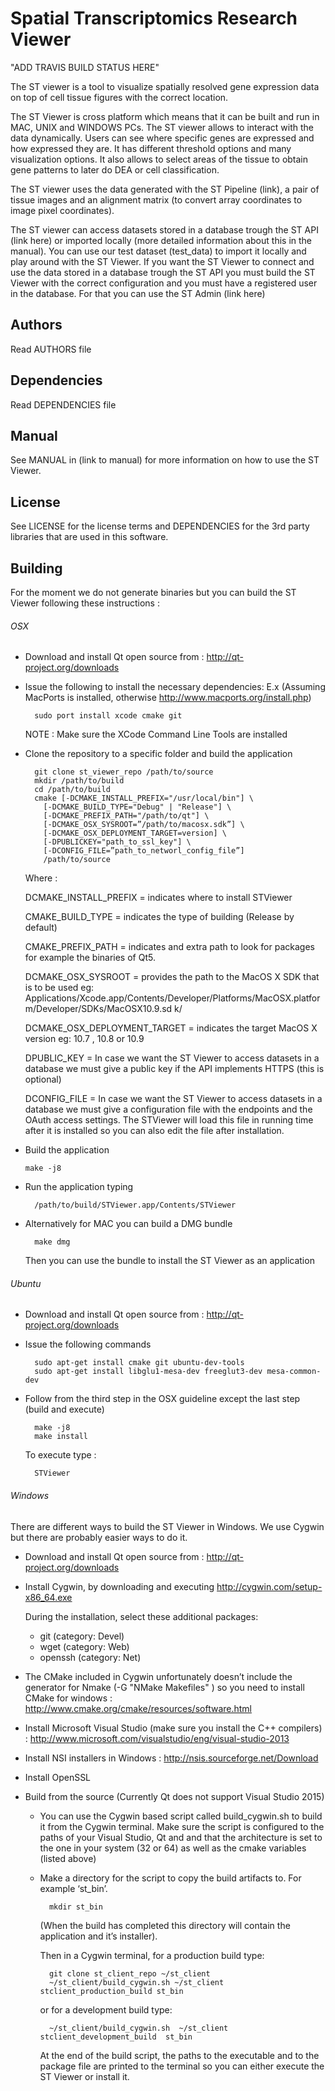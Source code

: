 # Spatial Transcriptomics Research Viewer

"ADD TRAVIS BUILD STATUS HERE"

The ST viewer is a tool to visualize spatially resolved gene
expression data on top of cell tissue figures with the correct
location.

The ST Viewer is cross platform which means that it can
be built and run in MAC, UNIX and WINDOWS PCs. 
The ST viewer allows to interact with the data dynamically.
Users can see where specific genes are expressed and how
expressed they are. It has different threshold options
and many visualization options. It also allows
to select areas of the tissue to obtain gene patterns
to later do DEA or cell classification. 

The ST viewer uses the data generated with the ST Pipeline (link), 
a pair of tissue images and an alignment matrix (to convert
array coordinates to image pixel coordinates). 

The ST viewer can access datasets stored in a database trough the ST API (link here)
or imported locally (more detailed information about this
in the manual).
You can use our test dataset (test_data) to import it locally and 
play around with the ST Viewer.
If you want the ST Viewer to connect and use the data stored
in a database trough the ST API you must build the ST Viewer
with the correct configuration and you must have
a registered user in the database. For that you can
use the ST Admin (link here)

## Authors
Read AUTHORS file

## Dependencies
Read DEPENDENCIES file

## Manual
See MANUAL in (link to manual) for more information
on how to use the ST Viewer.

## License
See LICENSE for the license terms and DEPENDENCIES for the 3rd party
libraries that are used in this software.

## Building
For the moment we do not generate binaries
but you can build the ST Viewer following these
instructions :

###### OSX
* Download and install Qt open source from : http://qt-project.org/downloads

* Issue the following to install the necessary dependencies:
  E.x (Assuming MacPorts is installed, otherwise http://www.macports.org/install.php)
        
        sudo port install xcode cmake git

    NOTE : Make sure the XCode Command Line Tools are installed
* Clone the repository to a specific folder and build the application

        git clone st_viewer_repo /path/to/source
        mkdir /path/to/build
        cd /path/to/build
        cmake [-DCMAKE_INSTALL_PREFIX="/usr/local/bin"] \
          [-DCMAKE_BUILD_TYPE="Debug" | "Release"] \
          [-DCMAKE_PREFIX_PATH="/path/to/qt"] \
          [-DCMAKE_OSX_SYSROOT=”/path/to/macosx.sdk”] \
          [-DCMAKE_OSX_DEPLOYMENT_TARGET=version] \
          [-DPUBLICKEY="path_to_ssl_key"] \
          [-DCONFIG_FILE=”path_to_networl_config_file”]
          /path/to/source

    Where : 

    DCMAKE_INSTALL_PREFIX = indicates where to install STViewer

    CMAKE_BUILD_TYPE = indicates the type of building (Release by default)

    CMAKE_PREFIX_PATH = indicates and extra path to look for packages for example the
    binaries of Qt5.

    DCMAKE_OSX_SYSROOT = provides the path to the MacOS X SDK that is to be used
    eg: Applications/Xcode.app/Contents/Developer/Platforms/MacOSX.platform/Developer/SDKs/MacOSX10.9.sd    k/

    DCMAKE_OSX_DEPLOYMENT_TARGET = indicates the target MacOS X version
    eg: 10.7 , 10.8 or 10.9
    
    DPUBLIC_KEY = In case we want the ST Viewer to access datasets in a database we must
    give a public key if the API implements HTTPS (this is optional) 
    
    DCONFIG_FILE = In case we want the ST Viewer to access datasets in a database we must
    give a configuration file with the endpoints and the OAuth access settings.
    The STViewer will load this file in running time after it is installed so you can
    also edit the file after installation.

*   Build the application

        make -j8 
    
* Run the application typing

        /path/to/build/STViewer.app/Contents/STViewer
        
* Alternatively for MAC you can build a DMG bundle 

        make dmg
        
    Then you can use the bundle to install the ST Viewer as an application

###### Ubuntu

* Download and install Qt open source from : http://qt-project.org/downloads
* Issue the following commands

        sudo apt-get install cmake git ubuntu-dev-tools
        sudo apt-get install libglu1-mesa-dev freeglut3-dev mesa-common-dev

* Follow from the third step in the OSX guideline except the last step (build and execute)

        make -j8
        make install
        
    To execute type :
      
        STViewer

###### Windows

There are different ways to build the ST Viewer in Windows.
We use Cygwin but there are probably easier ways to do it. 

* Download and install Qt open source from : http://qt-project.org/downloads
* Install Cygwin, by downloading and executing http://cygwin.com/setup-x86_64.exe

    During the installation, select these additional packages:

    * git (category: Devel)
    * wget (category: Web)
    * openssh (category: Net)

* The CMake included in Cygwin unfortunately doesn’t include
the generator for Nmake (-G "NMake Makefiles" ) so you need to
install CMake for windows : http://www.cmake.org/cmake/resources/software.html

* Install Microsoft Visual Studio (make sure you install the C++ compilers) : http://www.microsoft.com/visualstudio/eng/visual-studio-2013

* Install NSI installers in Windows : http://nsis.sourceforge.net/Download

* Install OpenSSL

* Build from the source (Currently Qt does not support Visual Studio 2015)

    - You can use the Cygwin based script called build_cygwin.sh to build it from the Cygwin terminal.
    Make sure the script is configured to the paths of your Visual Studio, Qt and and that the architecture 
    is set to the one in your system (32 or 64) as well as the cmake variables (listed above)

    - Make a directory for the script to copy the build artifacts to. For example ‘st_bin’.

            mkdir st_bin

        (When the build has completed this directory will contain the application and it’s installer).
        
        Then in a Cygwin terminal, for a production build type:
        
            git clone st_client_repo ~/st_client
            ~/st_client/build_cygwin.sh ~/st_client stclient_production_build st_bin

        or for a development build type:

            ~/st_client/build_cygwin.sh  ~/st_client  stclient_development_build  st_bin

        At the end of the build script, the paths to the executable and to the package
        file are printed to the terminal so you can either execute the ST Viewer or install it.
    

